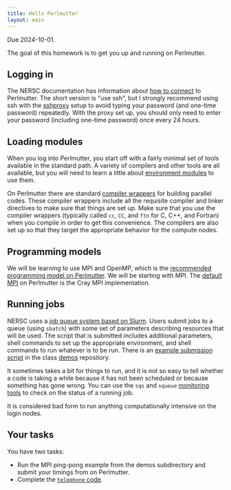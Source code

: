 ```yaml
---
title: Hello Perlmutter
layout: main
---
```


Due 2024-10-01.

The goal of this homework is to get you up and running on Perlmutter.

## Logging in

The NERSC documentation has information about [how to
connect][connect] to Perlmutter.  The short version is "use ssh",
but I strongly recommend using ssh with the [sshproxy][sshproxy]
setup to avoid typing your password (and one-time password)
repeatedly.  With the proxy set up, you should only need to enter
your password (including one-time password) once every 24 hours.

[connect]: https://docs.nersc.gov/connect/
[sshproxy]: https://docs.nersc.gov/connect/mfa/#sshproxy

## Loading modules

When you log into Perlmutter, you start off with a fairly minimal set
of tools available in the standard path.  A variety of compilers and
other tools are all available, but you will need to learn a little
about [environment modules][lmod] to use them.

On Perlmutter there are standard [compiler wrappers][wrappers] for
building parallel codes.  These compiler wrappers include all the
requisite compiler and linker directives to make sure that things are
set up.  Make sure that you use the compiler wrappers (typically
called `cc`, `CC`, and `ftn` for C, C++, and Fortran) when you compile
in order to get this convenience.  The compilers are also set up so
that they target the appropriate behavior for the compute nodes.

[lmod]: https://docs.nersc.gov/environment/lmod/
[wrappers]: https://docs.nersc.gov/development/compilers/wrappers/

## Programming models

We will be learning to use MPI and OpenMP, which is the [recommended
programming model on Perlmutter][mpi-openmp].  We will be starting
with MPI.  The [default MPI][default-mpi] on Perlmutter is the Cray
MPI implementation.

[mpi-openmp]: https://docs.nersc.gov/development/programming-models/
[default-mpi]: https://docs.nersc.gov/development/programming-models/mpi/

## Running jobs

NERSC uses a [job queue system based on Slurm][jobs].  Users submit
jobs to a queue (using `sbatch`) with some set of parameters
describing resources that will be used.  The script that is submitted
includes additional parameters, shell commands to set up the
appropriate environment, and shell commands to run whatever is to be
run.  There is an [example submission script][hello-submit] in the
class [demos][demos] repository.

It sometimes takes a bit for things to run, and it is not so easy to
tell whether a code is taking a while because it has not been
scheduled or because something has gone wrong.  You can use the `sqs`
and `squeue` [monitoring tools][monitor] to check on the status of a
running job.

It is considered bad form to run anything computationally intensive on
the login nodes.

[jobs]: https://docs.nersc.gov/jobs/
[monitor]: https://docs.nersc.gov/jobs/monitoring/
[hello-submit]: https://github.com/cs5220-f24/demos/blob/main/hello-submit.sh
[demos]: https://github.com/cs5220-f24/demos

## Your tasks

You have two tasks:

- Run the MPI ping-pong example from the demos subdirectory and submit
  your timings from on Perlmutter.  
- Complete the [`telephone` code](https://github.com/cs5220-f24/hw1).
